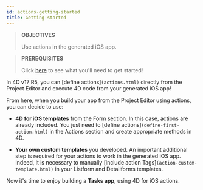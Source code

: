 ```yaml
---
id: actions-getting-started
title: Getting started
---
```


> **OBJECTIVES**
>
> Use actions in the generated iOS app.


> **PREREQUISITES**
>
> Click [here](../getting-started/requirements) to see what you'll need to get started!

In 4D v17 R5, you can [define actions]```(actions.html)``` directly from the Project Editor and execute 4D code from your generated iOS app!

From here, when you build your app from the Project Editor using actions, you can decide to use:

* **4D for iOS templates** from the Form section. In this case, actions are already included. You just need to [define actions]```(define-first-action.html)``` in the Actions section and create appropriate methods in 4D.

* **Your own custom templates** you developed. An important additional step is required for your actions to work in the generated iOS app. Indeed, it is necessary to manually [include action Tags]```(action-custom-template.html)``` in your Listform and Detailforms templates. 

Now it's time to enjoy building a **Tasks app**, using 4D for iOS actions.
